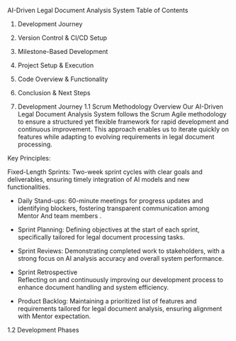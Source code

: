  AI-Driven Legal Document Analysis System
Table of Contents
1. Development Journey
2. Version Control & CI/CD Setup
3. Milestone-Based Development
4. Project Setup & Execution
5. Code Overview & Functionality
6. Conclusion & Next Steps

1.  Development Journey
1.1 Scrum Methodology Overview
    Our AI-Driven Legal Document Analysis System follows the Scrum Agile methodology to ensure a structured yet flexible framework for rapid development and continuous improvement. This approach enables us to iterate quickly on features while adapting to evolving requirements in legal document processing.

Key Principles:

Fixed-Length Sprints:
  Two-week sprint cycles with clear goals and deliverables, ensuring timely integration of AI models and new functionalities.

- Daily Stand-ups:
  60-minute meetings for progress updates and identifying blockers, fostering transparent communication among  Mentor And  team members .

- Sprint Planning:
  Defining objectives at the start of each sprint, specifically tailored for legal document processing tasks.

- Sprint Reviews:
  Demonstrating completed work to stakeholders, with a strong focus on AI analysis accuracy and overall system performance.

- Sprint Retrospective  
  Reflecting on and continuously improving our development process to enhance document handling and system efficiency.

- Product Backlog:
  Maintaining a prioritized list of features and requirements tailored for legal document analysis, ensuring alignment with Mentor expectation.

1.2 Development Phases

